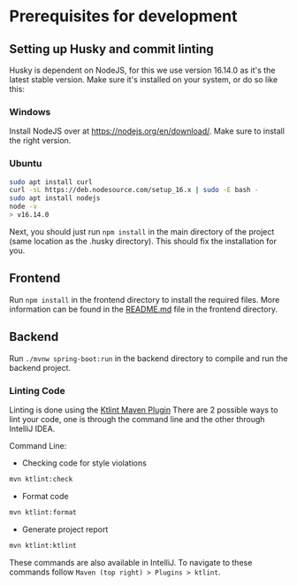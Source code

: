 # Prerequisites for development

## Setting up Husky and commit linting

Husky is dependent on NodeJS, for this we use version 16.14.0 as it's the latest stable version. Make sure it's installed on your system, or do so like this:

### Windows
Install NodeJS over at https://nodejs.org/en/download/. Make sure to install the right version.

### Ubuntu
```bash
sudo apt install curl
curl -sL https://deb.nodesource.com/setup_16.x | sudo -E bash -
sudo apt install nodejs
node -v
> v16.14.0
```

Next, you should just run `npm install` in the main directory of the project (same location as the .husky directory). This should fix the installation for you.

## Frontend
Run `npm install` in the frontend directory to install the required files. More information can be found in the [README.md](../frontend/README.md) file in the frontend directory.

## Backend
Run `./mvnw spring-boot:run` in the backend directory to compile and run the backend project.

### Linting Code
Linting is done using the [Ktlint Maven Plugin](https://github.com/gantsign/ktlint-maven-plugin)
There are 2 possible ways to lint your code, one is through the command line and the other through IntelliJ IDEA.

Command Line:
- Checking code for style violations
```sh 
mvn ktlint:check
```
- Format code
```sh 
mvn ktlint:format
```
- Generate project report
```sh 
mvn ktlint:ktlint
```

These commands are also available in IntelliJ. To navigate to these commands follow `Maven (top right) > Plugins > ktlint`.